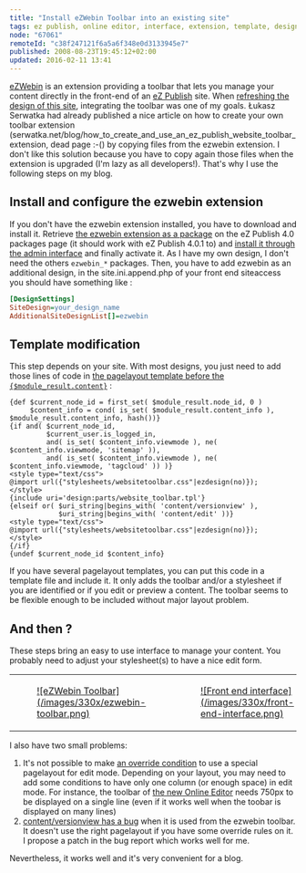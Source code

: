 ```yaml
---
title: "Install eZWebin Toolbar into an existing site"
tags: ez publish, online editor, interface, extension, template, design
node: "67061"
remoteId: "c38f247121f6a5a6f348e0d3133945e7"
published: 2008-08-23T19:45:12+02:00
updated: 2016-02-11 13:41
---
```


[eZWebin](http://ez.no/doc/extensions/website_interface) is an extension
providing a toolbar that lets you manage your content directly in the front-end
of an [eZ Publish](/tag/ez-publish) site. When [refreshing the design of this
site](/post/pwet-2-0), integrating the toolbar was one of my goals. Łukasz
Serwatka had already published a nice article on how to
create your own toolbar
extension (serwatka.net/blog/how_to_create_and_use_an_ez_publish_website_toolbar_extension, dead page :-()
by copying files from the ezwebin extension. I don't like this solution because
you have to copy again those files when the extension is upgraded (I'm lazy as
all developers!). That's why I use the following steps on my blog.

## Install and configure the ezwebin extension


If you don't have the ezwebin extension installed, you have to download and
install it. Retrieve [the ezwebin extension as a
package](http://packages.ez.no/ezpublish/4.0/4.0.0/ezwebin_extension.ezpkg) on
the eZ Publish 4.0 packages
page
(it should work with eZ Publish 4.0.1 to) and [install it through the admin
interface](http://ez.no/doc/ez_publish/technical_manual/4_0/features/packages/installing_packages)
and finally activate it. As I have my own design, I don't need the others
`ezwebin_*` packages. Then, you have to add ezwebin as an additional design, in
the site.ini.append.php of your front end siteaccess you should have something
like :

``` ini
[DesignSettings]
SiteDesign=your_design_name
AdditionalSiteDesignList[]=ezwebin

```


## Template modification


This step depends on your site. With most designs, you just need to add those lines of code in [the pagelayout template before the <code>{$module_result.content}</code>](http://ez.no/doc/ez_publish/technical_manual/4_0/templates/the_pagelayout#eztoc86799_4_1) :

``` smarty
{def $current_node_id = first_set( $module_result.node_id, 0 )
     $content_info = cond( is_set( $module_result.content_info ), $module_result.content_info, hash())}
{if and( $current_node_id,
         $current_user.is_logged_in,
         and( is_set( $content_info.viewmode ), ne( $content_info.viewmode, 'sitemap' )),
         and( is_set( $content_info.viewmode ), ne( $content_info.viewmode, 'tagcloud' )) )}
<style type="text/css">
@import url({"stylesheets/websitetoolbar.css"|ezdesign(no)});
</style>
{include uri='design:parts/website_toolbar.tpl'}
{elseif or( $uri_string|begins_with( 'content/versionview' ),
            $uri_string|begins_with( 'content/edit' ))}
<style type="text/css">
@import url({"stylesheets/websitetoolbar.css"|ezdesign(no)});
</style>
{/if}
{undef $current_node_id $content_info}
```


If you have several pagelayout templates, you can put this code in a template
file and include it. It only adds the toolbar and/or a stylesheet if you are
identified or if you edit or preview a content. The toolbar seems to be flexible
enough to be included without major layout problem.


## And then ?

These steps bring an easy to use interface to manage your content. You probably
need to adjust your stylesheet(s) to have a nice edit form.

<table class="table-centre"><tr><td><figure class="object-center"><a href="/images/ezwebin-toolbar.png">![eZWebin Toolbar](/images/330x/ezwebin-toolbar.png)
</a></figure></td>
<td><figure class="object-center"><a href="/images/front-end-interface.png">![Front end interface](/images/330x/front-end-interface.png)
</a></figure></td>
</tr>
</table>

I also have two small problems:

1. It's not possible to make [an override
condition](http://ez.no/doc/ez_publish/technical_manual/4_0/reference/template_override_conditions)
to use a special pagelayout for edit mode. Depending on your layout, you may
need to add some conditions to have only one column (or enough space) in edit
mode. For instance, the toolbar of [the new Online
Editor](/post/the-new-online-editor-for-ez-publish-beta) needs 750px to be
displayed on a single line (even if it works well when the toobar is displayed
on many lines)
1. [content/versionview has a bug](http://issues.ez.no/13529) when
it is used from the ezwebin toolbar. It doesn't use the right pagelayout if you
have some override rules on it. I propose a patch in the bug report which works
well for me.


Nevertheless, it works well and it's very convenient for a blog.
